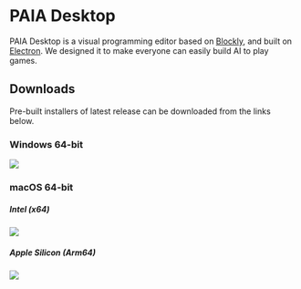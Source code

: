 # PAIA Desktop

PAIA Desktop is a visual programming editor based on [Blockly](https://github.com/google/blockly), and built on [Electron](https://github.com/electron/electron). We designed it to make everyone can easily build AI to play games.

## Downloads

Pre-built installers of latest release can be downloaded from the links below.

### Windows 64-bit

[![](https://img.shields.io/badge/EXE%20Installer-v3.2.1-blue)](https://github.com/PAIA-Playful-AI-Arena/Paia-Desktop/releases/download/v3.2.1/PAIA.Desktop-3.2.1.Setup.exe)

### macOS 64-bit

##### Intel (x64)

[![](https://img.shields.io/badge/DMG%20Installer-v3.2.1-red)](https://github.com/PAIA-Playful-AI-Arena/Paia-Desktop/releases/download/v3.2.1/PAIA.Desktop-3.2.1-x64.dmg)

##### Apple Silicon (Arm64)

[![](https://img.shields.io/badge/DMG%20Installer-v3.2.1-red)](https://github.com/PAIA-Playful-AI-Arena/Paia-Desktop/releases/download/v3.2.1/PAIA.Desktop-3.2.1-arm64.dmg)